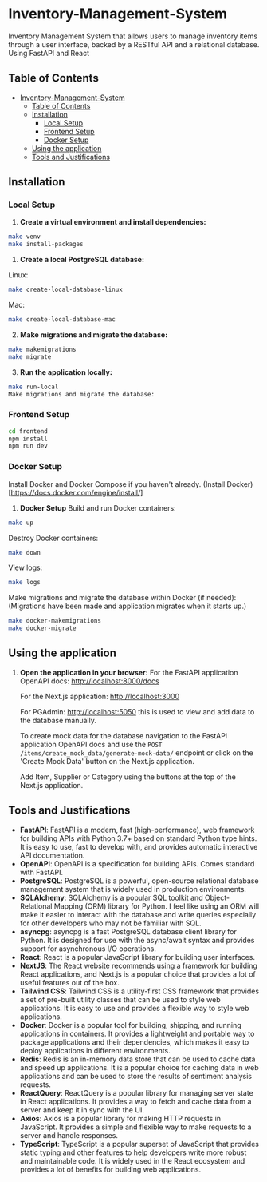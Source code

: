 # Inventory-Management-System
Inventory Management System that allows users to manage inventory items through a user interface, backed by a RESTful API and a relational database. Using FastAPI and React

## Table of Contents
- [Inventory-Management-System](#inventory-management-system)
  - [Table of Contents](#table-of-contents)
  - [Installation](#installation)
    - [Local Setup](#local-setup)
    - [Frontend Setup](#frontend-setup)
    - [Docker Setup](#docker-setup)
  - [Using the application](#using-the-application)
  - [Tools and Justifications](#tools-and-justifications)

## Installation

### Local Setup

1. **Create a virtual environment and install dependencies:**

```sh
make venv
make install-packages
```

1. **Create a local PostgreSQL database:**

Linux:

```sh
make create-local-database-linux
```

Mac:

```sh
make create-local-database-mac
```

2. **Make migrations and migrate the database:**

```sh
make makemigrations
make migrate
```

3. **Run the application locally:**

```sh
make run-local
Make migrations and migrate the database:
```

### Frontend Setup

```sh
cd frontend
npm install
npm run dev
```

### Docker Setup
Install Docker and Docker Compose if you haven't already.
(Install Docker)[https://docs.docker.com/engine/install/]

1. **Docker Setup**
Build and run Docker containers:

```sh
make up
```

Destroy Docker containers:

```sh
make down
```

View logs:

```sh
make logs
```

Make migrations and migrate the database within Docker (if needed):
(Migrations have been made and application migrates when it starts up.)

```sh
make docker-makemigrations
make docker-migrate
```

## Using the application

1. **Open the application in your browser:**
   For the FastAPI application OpenAPI docs: [http://localhost:8000/docs](http://localhost:8000/docs)

    For the Next.js application: [http://localhost:3000](http://localhost:3000)

    For PGAdmin: [http://localhost:5050](http://localhost:5050) this is used to view and add data to the database manually.

    To create mock data for the database navigation to the FastAPI application OpenAPI docs and use the `POST /items/create_mock_data/generate-mock-data/` endpoint or click on the 'Create Mock Data' button on the Next.js application.

    Add Item, Supplier or Category using the buttons at the top of the Next.js application.

## Tools and Justifications

- **FastAPI**: FastAPI is a modern, fast (high-performance), web framework for building APIs with Python 3.7+ based on standard Python type hints. It is easy to use, fast to develop with, and provides automatic interactive API documentation.
- **OpenAPI**: OpenAPI is a specification for building APIs. Comes standard with FastAPI.
- **PostgreSQL**: PostgreSQL is a powerful, open-source relational database management system that is widely used in production environments.
- **SQLAlchemy**: SQLAlchemy is a popular SQL toolkit and Object-Relational Mapping (ORM) library for Python. I feel like using an ORM will make it easier to interact with the database and write queries especially for other developers who may not be familiar with SQL.
- **asyncpg**: asyncpg is a fast PostgreSQL database client library for Python. It is designed for use with the async/await syntax and provides support for asynchronous I/O operations.
- **React**: React is a popular JavaScript library for building user interfaces.
- **NextJS**: The React website recommends using a framework for building React applications, and Next.js is a popular choice that provides a lot of useful features out of the box.
- **Tailwind CSS**: Tailwind CSS is a utility-first CSS framework that provides a set of pre-built utility classes that can be used to style web applications. It is easy to use and provides a flexible way to style web applications.
- **Docker**: Docker is a popular tool for building, shipping, and running applications in containers. It provides a lightweight and portable way to package applications and their dependencies, which makes it easy to deploy applications in different environments.
- **Redis**: Redis is an in-memory data store that can be used to cache data and speed up applications. It is a popular choice for caching data in web applications and can be used to store the results of sentiment analysis requests.
- **ReactQuery**: ReactQuery is a popular library for managing server state in React applications. It provides a way to fetch and cache data from a server and keep it in sync with the UI.
- **Axios**: Axios is a popular library for making HTTP requests in JavaScript. It provides a simple and flexible way to make requests to a server and handle responses.
- **TypeScript**: TypeScript is a popular superset of JavaScript that provides static typing and other features to help developers write more robust and maintainable code. It is widely used in the React ecosystem and provides a lot of benefits for building web applications.
